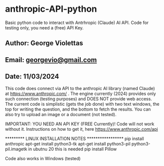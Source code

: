 # anthropic-API-python
Basic python code to interact with Antrhropic (Claude) AI API. Code for testing only, you need a (free) API Key.

## Author: George Violettas
## Email: georgevio@gmail.com
## Date: 11/03/2024

This code does connect via API to the anthropic AI library (named Claude) at https://www.anthropic.com/ . The engine currently (2024) provides only such connection (testing purposes) and DOES NOT provide web access. The current code is simplistic (gets the job done) with two text windows, the top for writing the question, and the bottom to fetch the results. You can also try to upload an image or a document (not tested).

IMPORTANT: YOU NEED AN API KEY (FREE Currently)! Code will not work without it. Instructions on how to get it, here https://www.anthropic.com/api

 ********* LINUX INSTALLATION NOTES *****************
pip install anthropic
apt-get install python3-tk
apt-get install python3-pil python3-pil.imagetk
in ubutnu 20 this is needed pip install Pillow

Code also works in Windows (tested)
